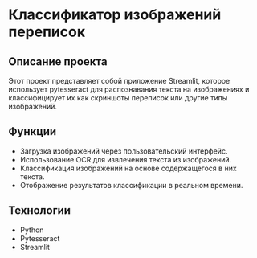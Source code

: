 # Классификатор изображений переписок

## Описание проекта
Этот проект представляет собой приложение Streamlit, которое использует pytesseract для распознавания текста на изображениях и классифицирует их как скриншоты переписок или другие типы изображений.

## Функции
- Загрузка изображений через пользовательский интерфейс.
- Использование OCR для извлечения текста из изображений.
- Классификация изображений на основе содержащегося в них текста.
- Отображение результатов классификации в реальном времени.

## Технологии
- Python
- Pytesseract
- Streamlit